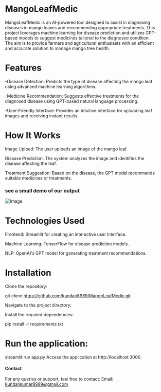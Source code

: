 # MangoLeafMedic

MangoLeafMedic is an AI-powered tool designed to assist in diagnosing diseases in mango leaves and recommending appropriate treatments. This project leverages machine learning for disease prediction and utilizes GPT-based models to suggest medicines tailored to the diagnosed condition. The aim is to provide farmers and agricultural enthusiasts with an efficient and accurate solution to manage mango tree health.

# Features

-Disease Detection: Predicts the type of disease affecting the mango leaf using advanced machine learning algorithms.

-Medicine Recommendation: Suggests effective treatments for the diagnosed disease using GPT-based natural language processing.

-User-Friendly Interface: Provides an intuitive interface for uploading leaf images and receiving instant results.

# How It Works

Image Upload: The user uploads an image of the mango leaf.

Disease Prediction: The system analyzes the image and identifies the disease affecting the leaf.

Treatment Suggestion: Based on the disease, the GPT model recommends suitable medicines or treatments.

### see a small demo of our output
![Image](https://github.com/user-attachments/assets/5982be95-c7b5-4761-a855-dec6fc921f24)

# Technologies Used

Frontend: Streamlit for creating an interactive user interface.

Machine Learning: TensorFlow for disease prediction models.

NLP: OpenAI's GPT model for generating treatment recommendations.



# Installation

Clone the repository:

git clone https://github.com/kundan8989/MangoLeafMedic.git

Navigate to the project directory:

Install the required dependencies:

pip install -r requirements.txt


# Run the application:

streamlit run  app.py 
Access the application at http://localhost:3000.



#### Contact
For any queries or support, feel free to contact:
Email: kundankumar8989@gmail.com




















